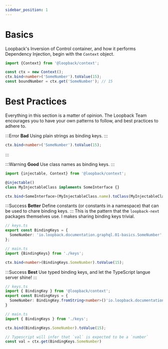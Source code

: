 ```yaml
---
sidebar_position: 1
---
```


# Basics

Loopback's Inversion of Control container, and how it performs Dependency Injection, begin with the `Context` object.

```ts
import {Context} from '@loopback/context';

const ctx = new Context();
ctx.bind<number>('SomeNumber').toValue(15);
const boundNumber = ctx.get('SomeNumber'); // 15
```

# Best Practices

Everything in this section is a matter of opinion. The Loopback Team encourages you to have your own patterns to follow, and best practices to adhere to.

:::Error
**Bad** Using plain strings as binding keys.
:::

```ts
ctx.bind<number>('SomeNumber').toValue(15);
```

:::

:::Warning
**Good** Use class names as binding keys.
:::

```ts
import {injectable, Context} from '@loopback/context';

@injectable()
class MyInjectableClass implements SomeInterface {}

ctx.bind<SomeInterface>(MyInjectableClass.name).toClass(MyInjectableClass);
```

:::Success
**Better** Define constants (or constants in a namespace) that can be used to chare binding keys.
:::
This is the pattern that the `loopback-next` packages themselves use. I makes sharing binding keys trivial.

```ts
// keys.ts
export const BindingKeys = {
  SomeNumber: 'io.loopback.documentation.graphql.01-basics.SomeNumber',
};

// main.ts
import {BindingKeys} from './keys';

ctx.bind<number>(BindingKeys.SomeNumber).toValue(15);
```

:::Success
**Best** Use typed binding keys, and let the TypeScript langue server shine!
:::

```ts
// keys.ts
import { BindingKey } from '@loopback/context';
export const BindingKeys = {
  SomeNumber: BindingKey.fromString<number>()'io.loopback.documentation.graphql.01-basics.SomeNumber'),
}

// main.ts
import { BindingKeys } from './keys';

ctx.bind(BindingKeys.SomeNumber).toValue(15);

// Typescript will infer that `val` is expected to be a `number`
const val = ctx.get(BindingKeys.SomeNumber)
```
